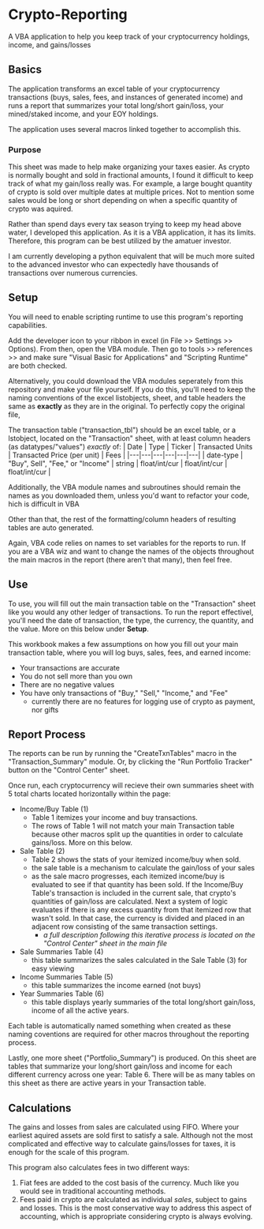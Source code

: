 # Crypto-Reporting
A VBA application to help you keep track of your cryptocurrency holdings, income, and gains/losses

## Basics
The application transforms an excel table of your cryptocurrency transactions (buys, sales, fees, and instances of generated income) and runs a report 
that summarizes your total long/short gain/loss, your mined/staked income, and your EOY holdings.

The application uses several macros linked together to accomplish this.

### Purpose
This sheet was made to help make organizing your taxes easier. As crypto is normally bought and sold in fractional amounts, I found it difficult to keep track of what
my gain/loss really was. For example, a large bought quantity of crypto is sold over multiple dates at multiple prices. Not to mention some sales would be long or short depending on when a specific quantity of crypto was aquired. 

Rather than spend days every tax season trying to keep my head above water, I developed this application. As it is a VBA application, it has its limits.
Therefore, this program can be best utilized by the amatuer investor. 

I am currently developing a python equivalent that will be much more suited to the
advanced investor who can expectedly have thousands of transactions over numerous currencies.

## Setup
You will need to enable scripting runtime to use this program's reporting capabilities.

Add the developer icon to your ribbon in excel (in File >> Settings >> Options). From then, open the VBA module. Then go to tools >> references >> and make sure
"Visual Basic for Applications" and "Scripting Runtime" are both checked.

Alternatively, you could download the VBA modules seperately from this repository and make your file yourself. If you do this, you'll need to keep the
naming conventions of the excel listobjects, sheet, and table headers the same as  **exactly** as they are in the original. To perfectly copy the original file, 

The transaction table ("transaction_tbl") should be an excel table, or a lstobject, located on the "Transaction" sheet, with at least column headers (as datatypes/"values") _exactly_ of:
| Date | Type | Ticker  | Transacted Units | Transacted Price (per unit) | Fees |
|---|---|---|---|---|---|
| date-type | "Buy", Sell", "Fee," or "Income" | string | float/int/cur | float/int/cur | float/int/cur |

Additionally, the VBA module names and subroutines should remain the names as you downloaded them, unless you'd want to refactor your code, hich is difficult in VBA

Other than that, the rest of the formatting/column headers of resulting tables are auto generated.

Again, VBA code relies on names to set variables for the reports to run. If you are a VBA wiz and want to change the names of the objects
throughout the main macros in the report (there aren't that many), then feel free.

## Use
To use, you will fill out the main transaction table on the "Transaction" sheet like you would any other ledger of transactions. 
To run the report effectivel, you'll need the date of transaction, the type, the currency, the quantity, and the value. More on this below under **Setup**.

This workbook makes a few assumptions on how you fill out your main transaction table, where you will log buys, sales, fees, and earned income:
- Your transactions are accurate
- You do not sell more than you own
- There are no negative values
- You have only transactions of "Buy," "Sell," "Income," and "Fee"
  - currently there are no features for logging use of crypto as payment, nor gifts

## Report Process

The reports can be run by running the "CreateTxnTables" macro in the "Transaction_Summary" module. Or, by clicking the "Run Portfolio Tracker" button on the
"Control Center" sheet.

Once run, each cryptocurrency will recieve their own summaries sheet with 5 total charts located horizontally within the page:
- Income/Buy Table (1)
  - Table 1 itemizes your income and buy transactions.
  - The rows of Table 1 will not match your main Transaction table because other macros split up the quantities in order to calculate gains/loss. More on this below.
- Sale Table (2)
  - Table 2 shows the stats of your itemized income/buy when sold.
  - the sale table is a mechanism to calculate the gain/loss of your sales
  - as the sale macro progresses, each itemized income/buy is evaluated to see if that quantity has been sold.
   If the Income/Buy Table's transaction is included in the current sale, that crypto's quantities of gain/loss are calculated. Next a system of logic evaluates
   if there is any excess quantity from that itemized row that wasn't sold. In that case, the currency is divided and placed in an adjacent row consisting of the same transaction settings.
      - _a full description following this iterative process is located on the "Control Center" sheet in the main file_
- Sale Summaries Table (4)
  - this table summarizes the sales calculated in the Sale Table (3) for easy viewing
- Income Summaries Table (5)
  - this table summarizes the income earned (not buys)
- Year Summaries Table (6)
  - this table displays yearly summaries of the total long/short gain/loss, income of all the active years.

Each table is automatically named something when created as these naming coventions are required for other macros throughout the reporting process.

Lastly, one more sheet ("Portfolio_Summary") is produced. On this sheet are tables that summarize your long/short gain/loss and income for each different
currency across one year: Table 6. There will be as many tables on this sheet as there are active years in your Transaction table.

## Calculations
The gains and losses from sales are calculated using FIFO. Where your earliest aquired assets are sold first to satisfy a sale. Although not the most complicated and
effective way to calculate gains/losses for taxes, it is enough for the scale of this program.

This program also calculates fees in two different ways:
1. Fiat fees are added to the cost basis of the currency. Much like you would see in traditional accounting methods.
2. Fees paid in crypto are calculated as individual _sales_, subject to gains and losses. This is the most conservative way to address this aspect of accounting, which
is appropriate considering crypto is always evolving.

